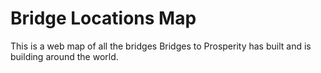 # Bridge Locations Map
This is a web map of all the bridges Bridges to Prosperity has built and is building around the world. 